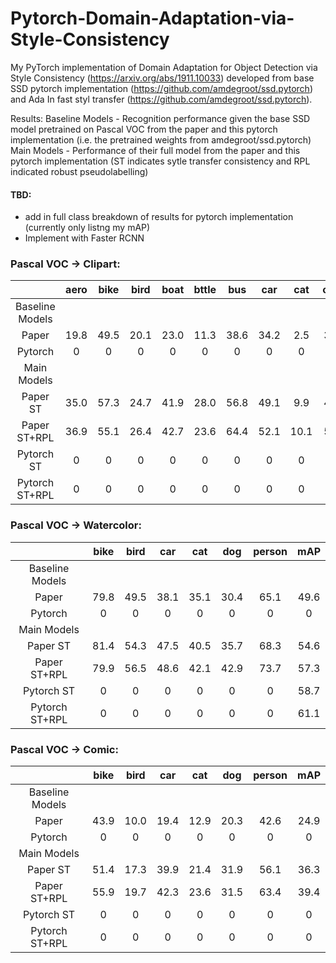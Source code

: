 # Pytorch-Domain-Adaptation-via-Style-Consistency

My PyTorch implementation of Domain Adaptation for Object Detection via Style Consistency (https://arxiv.org/abs/1911.10033) developed from base SSD pytorch implementation (https://github.com/amdegroot/ssd.pytorch) and Ada In fast styl transfer (https://github.com/amdegroot/ssd.pytorch).


Results:
Baseline Models - Recognition performance given the base SSD model pretrained on Pascal VOC from the paper and this pytorch implementation (i.e. the pretrained weights from amdegroot/ssd.pytorch)
Main Models - Performance of their full model from the paper and this pytorch implementation (ST indicates sytle transfer consistency and RPL indicated robust pseudolabelling)

#### TBD:
* add in full class breakdown of results for pytorch implementation (currently only listng my mAP)
* Implement with Faster RCNN
  
 
### Pascal VOC -> Clipart:
|   | aero | bike | bird | boat | bttle | bus | car | cat | chair | cow | table | dog | horse | mbike | person | plant | sheep | sofa | train | tv | mAP |
| :---: | :---: | :---: | :---: | :---: | :---: | :---: | :---: | :---: | :---: | :---: | :---: | :---: | :---: | :---: | :---: | :---: | :---: | :---: | :---: | :---: | :---: |
| Baseline Models |
| Paper | 19.8 | 49.5 | 20.1 | 23.0 | 11.3 | 38.6 | 34.2 | 2.5 | 39.1 | 21.6 | 27.3 | 10.8 | 32.5 | 54.1 | 45.3 | 31.2 | 19.0 | 19.5 | 19.1 | 17.9 | 26.8 |
| Pytorch | 0 | 0 | 0 | 0 | 0 | 0 | 0 | 0 | 0 | 0 | 0 | 0 | 0 | 0 | 0 | 0 | 0 | 0 | 0 | 0 | 0 |
| Main Models|
| Paper ST | 35.0 | 57.3 | 24.7 | 41.9 | 28.0 | 56.8 | 49.1 | 9.9 | 49.3 | 55.6 | 44.0 | 16.5 | 42.3 | 83.1 | 65.0 | 42.8 | 17.7 | 43.9 | 42.0 | 52.6 | 42.9 |
| Paper ST+RPL | 36.9 | 55.1 | 26.4 | 42.7 | 23.6 | 64.4 | 52.1 | 10.1 | 50.9 | 57.2 | 48.2 | 16.2 | 45.9 | 83.7 | 69.5 | 41.5 | 21.6 | 46.1 | 48.3 | 55.7 | 44.8 |
| Pytorch ST | 0 | 0 | 0 | 0 | 0 | 0 | 0 | 0 | 0 | 0 | 0 | 0 | 0 | 0 | 0 | 0 | 0 | 0 | 0 | 0 | 43.2 |
| Pytorch ST+RPL | 0 | 0 | 0 | 0 | 0 | 0 | 0 | 0 | 0 | 0 | 0 | 0 | 0 | 0 | 0 | 0 | 0 | 0 | 0 | 0 | 44.9 |



### Pascal VOC -> Watercolor:
|   | bike | bird | car | cat | dog | person | mAP |
| :---: | :---: | :---: | :---: | :---: | :---: | :---: | :---: |
| Baseline Models |
| Paper | 79.8 | 49.5 | 38.1 | 35.1 | 30.4 | 65.1 | 49.6 |
| Pytorch | 0 | 0 | 0 | 0 | 0 | 0 | 0 | 
| Main Models|
| Paper ST | 81.4| 54.3 | 47.5 | 40.5 | 35.7 | 68.3 | 54.6 |
| Paper ST+RPL |79.9 | 56.5 | 48.6 | 42.1 | 42.9 | 73.7 | 57.3 |
| Pytorch ST | 0 | 0 | 0 | 0 | 0 | 0 | 58.7 | 
| Pytorch ST+RPL | 0 | 0 | 0 | 0 | 0 | 0 | 61.1 | 


### Pascal VOC -> Comic:
|   | bike | bird | car | cat | dog | person | mAP |
| :---: | :---: | :---: | :---: | :---: | :---: | :---: | :---: |
| Baseline Models |
| Paper | 43.9 | 10.0 | 19.4 | 12.9 | 20.3 | 42.6 | 24.9 | 
| Pytorch | 0 | 0 | 0 | 0 | 0 | 0 | 0 | 
| Main Models|
| Paper ST | 51.4 | 17.3 | 39.9 | 21.4 | 31.9 | 56.1 | 36.3 |
| Paper ST+RPL | 55.9 | 19.7 | 42.3 | 23.6 | 31.5 | 63.4 | 39.4 |
| Pytorch ST | 0 | 0 | 0 | 0 | 0 | 0 | 0 | 
| Pytorch ST+RPL | 0 | 0 | 0 | 0 | 0 | 0 | 0 | 
